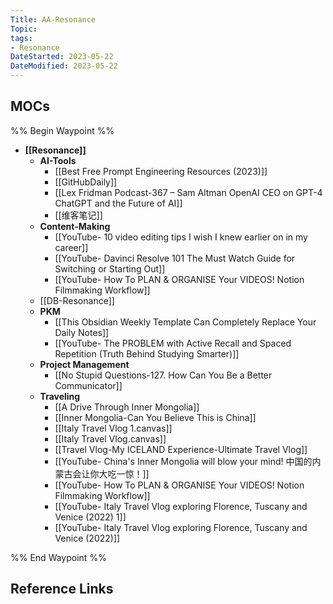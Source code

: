 ```yaml
---
Title: AA-Resonance
Topic: 
tags:
- Resonance 
DateStarted: 2023-05-22
DateModified: 2023-05-22
---
```

## MOCs
%% Begin Waypoint %%
- **[[Resonance]]**
	- **AI-Tools**
		- [[Best Free Prompt Engineering Resources (2023)]]
		- [[GitHubDaily]]
		- [[Lex Fridman Podcast-367 – Sam Altman OpenAI CEO on GPT-4 ChatGPT and the Future of AI]]
		- [[维客笔记]]
	- **Content-Making**
		- [[YouTube- 10 video editing tips I wish I knew earlier on in my career]]
		- [[YouTube- Davinci Resolve 101 The Must Watch Guide for Switching or Starting Out]]
		- [[YouTube- How To PLAN & ORGANISE Your VIDEOS!  Notion Filmmaking Workflow]]
	- [[DB-Resonance]]
	- **PKM**
		- [[This Obsidian Weekly Template Can Completely Replace Your Daily Notes]]
		- [[YouTube- The PROBLEM with Active Recall and Spaced Repetition (Truth Behind Studying Smarter)]]
	- **Project Management**
		- [[No Stupid Questions-127. How Can You Be a Better Communicator]]
	- **Traveling**
		- [[A Drive Through Inner Mongolia]]
		- [[Inner Mongolia-Can You Believe This is China]]
		- [[Italy Travel Vlog 1.canvas]]
		- [[Italy Travel Vlog.canvas]]
		- [[Travel Vlog-My ICELAND Experience-Ultimate Travel Vlog]]
		- [[YouTube- China's Inner Mongolia will blow your mind! 中国的内蒙古会让你大吃一惊！]]
		- [[YouTube- How To PLAN & ORGANISE Your VIDEOS!  Notion Filmmaking Workflow]]
		- [[YouTube- Italy Travel Vlog exploring Florence, Tuscany and Venice (2022) 1]]
		- [[YouTube- Italy Travel Vlog exploring Florence, Tuscany and Venice (2022)]]

%% End Waypoint %%
## Reference Links